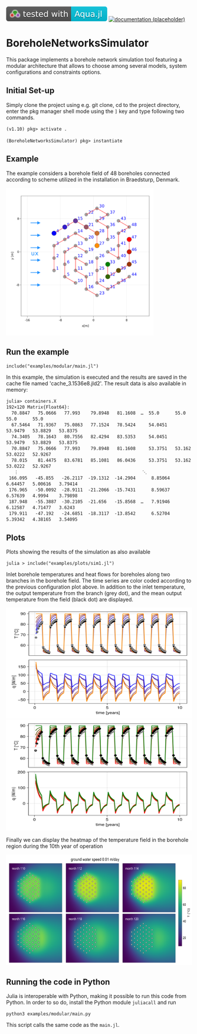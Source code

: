 [![Aqua QA](https://raw.githubusercontent.com/JuliaTesting/Aqua.jl/master/badge.svg)](https://github.com/JuliaTesting/Aqua.jl)
[![documentation (placeholder)](https://img.shields.io/badge/docs-latest-blue.svg)](https://alblaz.gitlab.io/BoreholeNetworksSimulator/)


# BoreholeNetworksSimulator

This package implements a borehole network simulation tool featuring a modular architecture that allows to choose among several models, system configurations and constraints options.

## Initial Set-up
Simply clone the project using e.g. git clone, cd to the project directory, enter the pkg manager shell mode using the `]` key and type following two commands.
```
(v1.10) pkg> activate .

(BoreholeNetworksSimulator) pkg> instantiate 
```

## Example
The example considers a borehole field of 48 boreholes connected according to scheme utilized in the installation in Braedsturp, Denmark. 

<img src="./examples/old/results/configuration.png" width="400" height="400" />

## Run the example
```
include("examples/modular/main.jl")
```
In this example, the simulation is executed and the results are saved in the cache file named 'cache_3.1536e8.jld2'. The result data is also available in memory:
```
julia> containers.X
192×120 Matrix{Float64}:
  70.8847   75.0666   77.993    79.8948   81.1608  …  55.0      55.0      55.0      55.0
  67.5464   71.9367   75.0863   77.1524   78.5424     54.0451   53.9479   53.8829   53.8375
  74.3405   78.1643   80.7556   82.4294   83.5353     54.0451   53.9479   53.8829   53.8375
  70.8847   75.0666   77.993    79.8948   81.1608     53.3751   53.162    53.0222   52.9267
  78.015    81.4475   83.6781   85.1081   86.0436     53.3751   53.162    53.0222   52.9267
   ⋮                                               ⋱                                
 166.095   -45.855   -26.2117  -19.1312  -14.2904      8.85064   6.64457   5.00616   3.79414
 176.965   -50.0092  -28.9111  -21.2066  -15.7431      8.59637   6.57639   4.9994    3.79898
 187.948   -55.3887  -30.2105  -21.656   -15.8568  …   7.91946   6.12587   4.71477   3.6243
 179.911   -47.192   -24.6851  -18.3117  -13.8542      6.52704   5.39342   4.38165   3.54095
```

## Plots
Plots showing the results of the simulation as also available
```
julia > include("examples/plots/sim1.jl") 
```

Inlet borehole temperatures and heat flows for boreholes along two branches in the borehole field. The time series are color coded according to the previous configuration plot above. In addition to the inlet temperature, the output temperature from the branch (grey dot), and the mean output temperature from the field (black dot) are displayed.

<img src="./examples/old/results/sym1/branch1_test1.png" width="600" height="300" />
<img src="./examples/old/results/sym1/branch2_test1.png" width="600" height="300" />


Finally we can display the heatmap of the temperature field in the borehole region during the 10th year of operation

<img src="./examples/old/results/sym1/heatmap_test1.png" width="600" height="300" />


## Running the code in Python
Julia is interoperable with Python, making it possible to run this code from Python. In order to so do, install the Python module `juliacall` and run 
```
python3 examples/modular/main.py
```
This script calls the same code as the `main.jl`.
